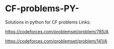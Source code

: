# CF-problems-PY-

Solutions in python for CF problems
Links:

  https://codeforces.com/problemset/problem/785/A
  
  https://codeforces.com/problemset/problem/141/A
